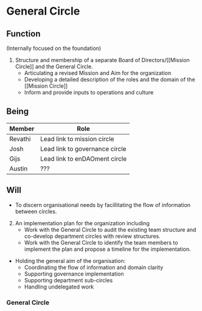 # General Circle
## Function
(Internally focused on the foundation)

1. Structure and membership of a separate Board of Directors/[[Mission Circle]] and the General Circle. 
	- Articulating a revised Mission and Aim for the organization
	- Developing a detailed description of the roles and the domain of the [[Mission Circle]]
	- Inform and provide inputs to operations and culture

## Being
| Member | Role |
|---|---|
| Revathi | Lead link to mission circle |
| Josh | Lead link to governance circle |
| Gijs | Lead link to enDAOment circle |
| Austin | ??? |

## Will
- To discern organisational needs by facillitating the flow of information between circles.




2.  An implementation plan for the organization including
	- Work with the General Circle to audit the existing team structure and co-develop department circles with review structures.
	- Work with the General Circle to identify the team members to implement the plan and propose a timeline for the implementation.

- Holding the general aim of the organisation:
	- Coordinating the flow of information and domain clarity
	- Supporting governance implementation
	- Supporting department sub-circles
	- Handling undelegated work

### General Circle 

